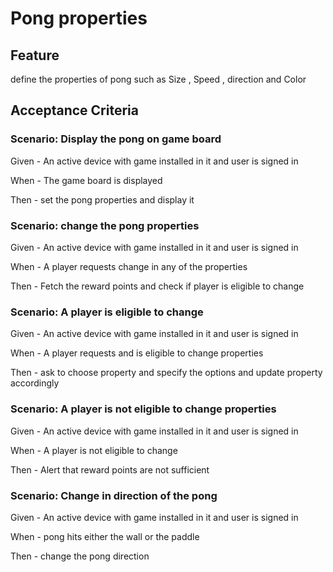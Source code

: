# Pong properties

## Feature

  define the properties of pong such as Size , Speed , direction and Color
  
## Acceptance Criteria

### Scenario: Display the pong on game board

  Given - An active device with game installed in it and user is signed in
  
  When - The game board is displayed
  
  Then - set the pong properties and display it
  
### Scenario: change the pong properties

  Given - An active device with game installed in it and user is signed in
  
  When - A player requests change in any of the properties
  
  Then - Fetch the reward points and check if player is eligible to change
  
### Scenario: A player is eligible to change

  Given - An active device with game installed in it and user is signed in
  
  When - A player requests and is eligible to change properties

  Then - ask to choose property and specify the options
  and update property accordingly
  
### Scenario: A player is not eligible to change properties

  Given - An active device with game installed in it and user is signed in
  
  When - A player is not eligible to change
  
  Then - Alert that reward points are not sufficient
  
### Scenario: Change in direction of the pong

  Given - An active device with game installed in it and user is signed in
  
  When - pong hits either the wall or the paddle
  
  Then - change the pong direction
